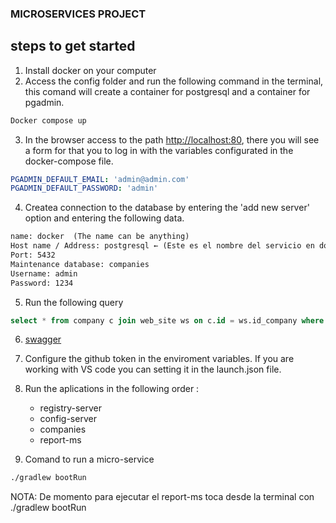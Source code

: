 ### MICROSERVICES PROJECT

## steps to get started
1. Install docker on your computer
2. Access the config folder and run the following command in the terminal, this comand will create a container for postgresql and a container for pgadmin.
```sh
Docker compose up
```
3. In the browser access to the path [http://localhost:80](http://localhost:80), there you will see a form for that you to log in with the variables configurated in the docker-compose file.
``` yml
PGADMIN_DEFAULT_EMAIL: 'admin@admin.com' 
PGADMIN_DEFAULT_PASSWORD: 'admin'
```
4. Createa connection to the database by entering the 'add new server' option and entering the following data.
``` txt
name: docker  (The name can be anything)
Host name / Address: postgresql ← (Este es el nombre del servicio en docker-compose)
Port: 5432
Maintenance database: companies
Username: admin
Password: 1234
```

5. Run the following query
```sql
select * from company c join web_site ws on c.id = ws.id_company where c."name" = 'Huesosparati';
```

6. [swagger](http://localhost:8081/companies-crud/swagger-ui/index.html)

7. Configure the github token in the enviroment variables. If you are working with VS code you can setting it in the launch.json file.

8. Run the aplications in the following order :
    - registry-server
    - config-server
    - companies
    - report-ms

9. Comand to run a micro-service
```sh
./gradlew bootRun
```

NOTA: De momento para ejecutar el report-ms toca desde la terminal con ./gradlew bootRun